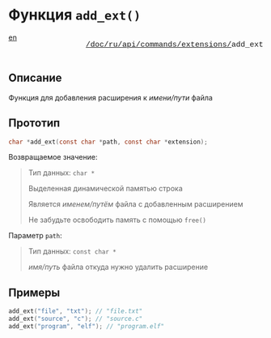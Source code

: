 # Функция `add_ext()`

<div style="display: flex; justify-content: space-between; margin-bottom: 25px">
  <a href="/doc/ru/api/commands/extensions/add_ext.md">en</a>

  <p style="text-align: right;
            color: gray;
            font-size: 15px;
            font-family: 'Jetbrains Mono', SFMono-Regular, Consolas, 'Liberation Mono', Menlo, monospace, Arial">
      <a href="/README.md">/</a><a href="/doc/index.md">doc/</a><a href="/doc/ru/index.md">ru/</a><a href="/doc/ru/api/index.md">api/</a><a href="/doc/ru/api/commands/index.md">commands/</a><a href="/doc/ru/api/commands/extensions/index.md">extensions/</a><a herf="/doc/ru/api/commands/extensions/add_ext.md">add_ext</a>
  </p>
</div>

## Описание

Функция для добавления расширения к _имени/пути_ файла

## Прототип

```c
char *add_ext(const char *path, const char *extension);
```

Возвращаемое значение:

> Тип данных: `char *`
>
> Выделенная динамической памятью строка
>
> Является _именем/путём_ файла с добавленным расширением
>
> Не забудьте освободить память с помощью `free()`

Параметр `path`:

> Тип данных: `const char *`
>
> _имя/путь_ файла откуда нужно удалить расширение

## Примеры

```c
add_ext("file", "txt"); // "file.txt"
add_ext("source", "c"); // "source.c"
add_ext("program", "elf"); // "program.elf"
```
